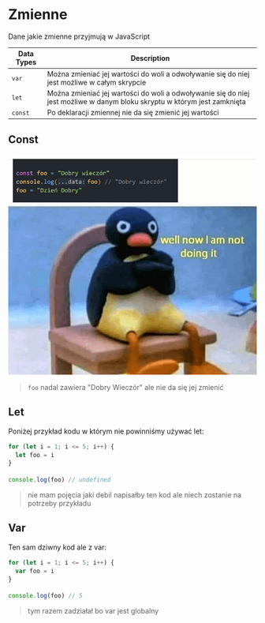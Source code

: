 # Zmienne

Dane jakie zmienne przyjmują w JavaScript

Data Types | Description
------------ | -------------
`var` | Można zmieniać jej wartości do woli a odwoływanie się do niej jest możliwe w całym skrypcie
`let` | Można zmieniać jej wartości do woli a odwoływanie się do niej jest możliwe w danym bloku skryptu w którym jest zamknięta
`const` | Po deklaracji zmiennej nie da się zmienić jej wartości

## Const

![meme](./1.png)

> `foo` nadal zawiera "Dobry Wieczór" ale nie da się jej zmienić

## Let

Poniżej przykład kodu w którym nie powinniśmy używać let:

```js
for (let i = 1; i <= 5; i++) {
  let foo = i
}

console.log(foo) // undefined
```

> nie mam pojęcia jaki debil napisałby ten kod ale niech zostanie na potrzeby przykładu

## Var

Ten sam dziwny kod ale z var:

```js
for (let i = 1; i <= 5; i++) {
  var foo = i
}

console.log(foo) // 5
```

> tym razem zadziałał bo var jest globalny
